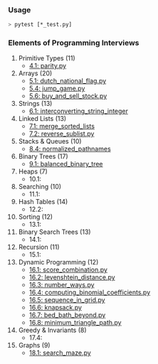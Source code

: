 ### Usage
```bash
> pytest [*_test.py]
```

### Elements of Programming Interviews

1. Primitive Types (11)
    * [4.1: parity.py](./parity.py)
2. Arrays (20)
    * [5.1: dutch_national_flag.py](./dutch_national_flag.py)
    * [5.4: jump_game.py](./jump_game.py)
    * [5.6: buy_and_sell_stock.py](./buy_and_sell_stock.py)
3. Strings (13)
    * [6.1: interconverting_string_integer](./interconverting_string_integer.py)
4. Linked Lists (13)
    * [7.1: merge_sorted_lists](./merge_sorted_lists.py)
    * [7.2: reverse_sublist.py](./reverse_sublist.py)
5. Stacks & Queues (10)
    * [8.4: normalized_pathnames](./normalized_pathnames.py)
6. Binary Trees (17)
    * [9.1: balanced_binary_tree](./balanced_binary_tree.py)
7. Heaps (7)
    * 10.1:
8. Searching (10)
    * 11.1:
9. Hash Tables (14)
    * 12.2:
10. Sorting (12)
    * 13.1:
11. Binary Search Trees (13)
    * 14.1:
12. Recursion (11)
    * 15.1:
13. Dynamic Programming (12)
    * [16.1: score_combination.py](./score_combination.py)
    * [16.2: levenshtein_distance.py](./levenshtein_distance.py)
    * [16.3: number_ways.py](./number_ways.py)
    * [16.4: computing_binomial_coefficients.py](./computing_binomial_coefficients.py)
    * [16.5: sequence_in_grid.py](./sequence_in_grid.py)
    * [16.6: knapsack.py](./knapsack.py)
    * [16.7: bed_bath_beyond.py](./bed_bath_beyond.py)
    * [16.8: minimum_triangle_path.py](./minimum_triangle_path.py)
14. Greedy & Invariants (8)
    * 17.4:
15. Graphs (9)
    * [18.1: search_maze.py](./search_maze.py)
